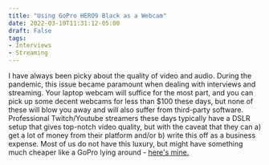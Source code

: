 ```yaml
---
title: "Using GoPro HERO9 Black as a Webcam"
date: 2022-03-10T11:31:12-05:00
draft: False
tags:
- Interviews 
- Streaming
---
```


I have always been picky about the quality of video and audio. During the pandemic, this issue became paramount when dealing with interviews and streaming. Your laptop webcam will suffice for the most part, and you can pick up some decent webcams for less than $100 these days, but none of these will blow you away and will also suffer from third-party software. Professional Twitch/Youtube streamers these days typically have a DSLR setup that gives top-notch video quality, but with the caveat that they can a) get a lot of money from their platform and/or b) write this off as a business expense. Most of us do not have this luxury, but might have something much cheaper like a GoPro lying around - [here's mine.](https://gopro.com/en/us/shop/cameras/hero9-black/CHDHX-901-master.html)